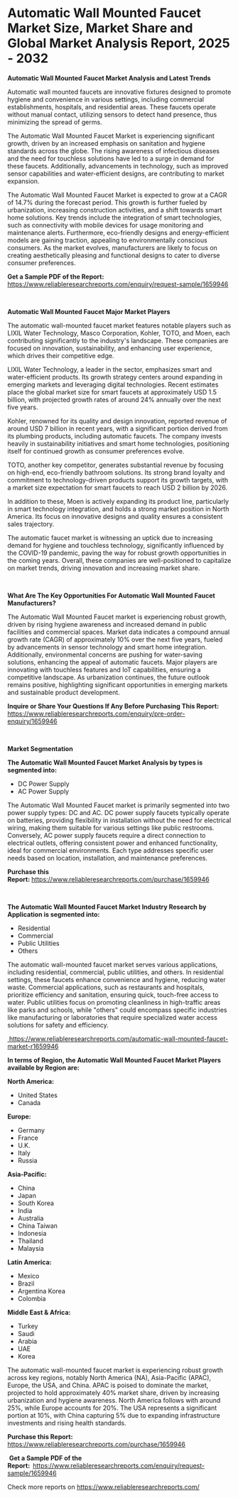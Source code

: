 <p><h1>Automatic Wall Mounted Faucet Market Size, Market Share and Global Market Analysis Report, 2025 - 2032</h1></p><p><strong>Automatic Wall Mounted Faucet Market Analysis and Latest Trends</strong></p>
<p><p>Automatic wall mounted faucets are innovative fixtures designed to promote hygiene and convenience in various settings, including commercial establishments, hospitals, and residential areas. These faucets operate without manual contact, utilizing sensors to detect hand presence, thus minimizing the spread of germs.</p><p>The Automatic Wall Mounted Faucet Market is experiencing significant growth, driven by an increased emphasis on sanitation and hygiene standards across the globe. The rising awareness of infectious diseases and the need for touchless solutions have led to a surge in demand for these faucets. Additionally, advancements in technology, such as improved sensor capabilities and water-efficient designs, are contributing to market expansion.</p><p>The Automatic Wall Mounted Faucet Market is expected to grow at a CAGR of 14.7% during the forecast period. This growth is further fueled by urbanization, increasing construction activities, and a shift towards smart home solutions. Key trends include the integration of smart technologies, such as connectivity with mobile devices for usage monitoring and maintenance alerts. Furthermore, eco-friendly designs and energy-efficient models are gaining traction, appealing to environmentally conscious consumers. As the market evolves, manufacturers are likely to focus on creating aesthetically pleasing and functional designs to cater to diverse consumer preferences.</p></p>
<p><strong>Get a Sample PDF of the Report:&nbsp;</strong> <a href="https://www.reliableresearchreports.com/enquiry/request-sample/1659946?utm_campaign=3110&utm_medium=2&utm_source=Github&utm_content=ia&utm_term=05042025&utm_id=automatic-wall-mounted-faucet">https://www.reliableresearchreports.com/enquiry/request-sample/1659946</a></p>
<p>&nbsp;</p>
<p><strong>Automatic Wall Mounted Faucet Major Market Players</strong></p>
<p><p>The automatic wall-mounted faucet market features notable players such as LIXIL Water Technology, Masco Corporation, Kohler, TOTO, and Moen, each contributing significantly to the industry's landscape. These companies are focused on innovation, sustainability, and enhancing user experience, which drives their competitive edge.</p><p>LIXIL Water Technology, a leader in the sector, emphasizes smart and water-efficient products. Its growth strategy centers around expanding in emerging markets and leveraging digital technologies. Recent estimates place the global market size for smart faucets at approximately USD 1.5 billion, with projected growth rates of around 24% annually over the next five years.</p><p>Kohler, renowned for its quality and design innovation, reported revenue of around USD 7 billion in recent years, with a significant portion derived from its plumbing products, including automatic faucets. The company invests heavily in sustainability initiatives and smart home technologies, positioning itself for continued growth as consumer preferences evolve.</p><p>TOTO, another key competitor, generates substantial revenue by focusing on high-end, eco-friendly bathroom solutions. Its strong brand loyalty and commitment to technology-driven products support its growth targets, with a market size expectation for smart faucets to reach USD 2 billion by 2026.</p><p>In addition to these, Moen is actively expanding its product line, particularly in smart technology integration, and holds a strong market position in North America. Its focus on innovative designs and quality ensures a consistent sales trajectory.</p><p>The automatic faucet market is witnessing an uptick due to increasing demand for hygiene and touchless technology, significantly influenced by the COVID-19 pandemic, paving the way for robust growth opportunities in the coming years. Overall, these companies are well-positioned to capitalize on market trends, driving innovation and increasing market share.</p></p>
<p>&nbsp;</p>
<p><strong>What Are The Key Opportunities For Automatic Wall Mounted Faucet Manufacturers?</strong></p>
<p><p>The Automatic Wall Mounted Faucet market is experiencing robust growth, driven by rising hygiene awareness and increased demand in public facilities and commercial spaces. Market data indicates a compound annual growth rate (CAGR) of approximately 10% over the next five years, fueled by advancements in sensor technology and smart home integration. Additionally, environmental concerns are pushing for water-saving solutions, enhancing the appeal of automatic faucets. Major players are innovating with touchless features and IoT capabilities, ensuring a competitive landscape. As urbanization continues, the future outlook remains positive, highlighting significant opportunities in emerging markets and sustainable product development.</p></p>
<p><strong>Inquire or Share Your Questions If Any Before Purchasing This Report:</strong> <a href="https://www.reliableresearchreports.com/enquiry/pre-order-enquiry/1659946?utm_campaign=3110&utm_medium=2&utm_source=Github&utm_content=ia&utm_term=05042025&utm_id=automatic-wall-mounted-faucet">https://www.reliableresearchreports.com/enquiry/pre-order-enquiry/1659946</a></p>
<p>&nbsp;</p>
<p><strong>Market Segmentation</strong></p>
<p><strong>The Automatic Wall Mounted Faucet Market Analysis by types is segmented into:</strong></p>
<p><ul><li>DC Power Supply</li><li>AC Power Supply</li></ul></p>
<p><p>The Automatic Wall Mounted Faucet market is primarily segmented into two power supply types: DC and AC. DC power supply faucets typically operate on batteries, providing flexibility in installation without the need for electrical wiring, making them suitable for various settings like public restrooms. Conversely, AC power supply faucets require a direct connection to electrical outlets, offering consistent power and enhanced functionality, ideal for commercial environments. Each type addresses specific user needs based on location, installation, and maintenance preferences.</p></p>
<p><strong>Purchase this Report:&nbsp;</strong><a href="https://www.reliableresearchreports.com/purchase/1659946?utm_campaign=3110&utm_medium=2&utm_source=Github&utm_content=ia&utm_term=05042025&utm_id=automatic-wall-mounted-faucet">https://www.reliableresearchreports.com/purchase/1659946</a></p>
<p>&nbsp;</p>
<p><strong>The Automatic Wall Mounted Faucet Market Industry Research by Application is segmented into:</strong></p>
<p><ul><li>Residential</li><li>Commercial</li><li>Public Utilities</li><li>Others</li></ul></p>
<p><p>The automatic wall-mounted faucet market serves various applications, including residential, commercial, public utilities, and others. In residential settings, these faucets enhance convenience and hygiene, reducing water waste. Commercial applications, such as restaurants and hospitals, prioritize efficiency and sanitation, ensuring quick, touch-free access to water. Public utilities focus on promoting cleanliness in high-traffic areas like parks and schools, while "others" could encompass specific industries like manufacturing or laboratories that require specialized water access solutions for safety and efficiency.</p></p>
<p><a href="https://www.reliableresearchreports.com/automatic-wall-mounted-faucet-market-r1659946?utm_campaign=3110&utm_medium=2&utm_source=Github&utm_content=ia&utm_term=05042025&utm_id=automatic-wall-mounted-faucet">&nbsp;https://www.reliableresearchreports.com/automatic-wall-mounted-faucet-market-r1659946</a></p>
<p><strong>In terms of Region, the Automatic Wall Mounted Faucet Market Players available by Region are:</strong></p>
<p>
    <p> <strong> North America: </strong>
        <ul>
            <li>United States</li>
            <li>Canada</li>
        </ul>
        </p> 
    <p> <strong> Europe: </strong>
        <ul>
            <li>Germany</li>
            <li>France</li>
            <li>U.K.</li>
            <li>Italy</li>
            <li>Russia</li>
        </ul>
        </p> 
    <p> <strong> Asia-Pacific: </strong>
        <ul>
            <li>China</li>
            <li>Japan</li>
            <li>South Korea</li>
            <li>India</li>
            <li>Australia</li>
            <li>China Taiwan</li>
            <li>Indonesia</li>
            <li>Thailand</li>
            <li>Malaysia</li>
        </ul>
        </p> 
    <p> <strong> Latin America: </strong>
        <ul>
            <li>Mexico</li>
            <li>Brazil</li>
            <li>Argentina Korea</li>
            <li>Colombia</li>
        </ul>
        </p> 
    <p> <strong> Middle East & Africa: </strong>
        <ul>
            <li>Turkey</li>
            <li>Saudi</li>
            <li>Arabia</li>
            <li>UAE</li>
            <li>Korea</li>
        </ul>
    </p>
    </p>
<p><p>The automatic wall-mounted faucet market is experiencing robust growth across key regions, notably North America (NA), Asia-Pacific (APAC), Europe, the USA, and China. APAC is poised to dominate the market, projected to hold approximately 40% market share, driven by increasing urbanization and hygiene awareness. North America follows with around 25%, while Europe accounts for 20%. The USA represents a significant portion at 10%, with China capturing 5% due to expanding infrastructure investments and rising health standards.</p></p>
<p><strong>Purchase this Report: </strong><a href="https://www.reliableresearchreports.com/purchase/1659946?utm_campaign=3110&utm_medium=2&utm_source=Github&utm_content=ia&utm_term=05042025&utm_id=automatic-wall-mounted-faucet">https://www.reliableresearchreports.com/purchase/1659946</a></p>
<p>&nbsp;<strong>Get a Sample PDF of the Report:&nbsp;&nbsp;</strong><a href="https://www.reliableresearchreports.com/enquiry/request-sample/1659946?utm_campaign=3110&utm_medium=2&utm_source=Github&utm_content=ia&utm_term=05042025&utm_id=automatic-wall-mounted-faucet">https://www.reliableresearchreports.com/enquiry/request-sample/1659946</a></p>
<p><strong></strong></p>
<p>Check more reports on <a href="https://www.reliableresearchreports.com/?utm_campaign=3110&utm_medium=2&utm_source=Github&utm_content=ia&utm_term=05042025&utm_id=automatic-wall-mounted-faucet">https://www.reliableresearchreports.com/</a></p>